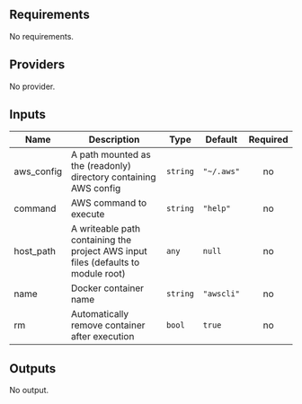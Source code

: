 ## Requirements

No requirements.

## Providers

No provider.

## Inputs

| Name | Description | Type | Default | Required |
|------|-------------|------|---------|:--------:|
| aws\_config | A path mounted as the (readonly) directory containing AWS config | `string` | `"~/.aws"` | no |
| command | AWS command to execute | `string` | `"help"` | no |
| host\_path | A writeable path containing the project AWS input files (defaults to module root) | `any` | `null` | no |
| name | Docker container name | `string` | `"awscli"` | no |
| rm | Automatically remove container after execution | `bool` | `true` | no |

## Outputs

No output.

